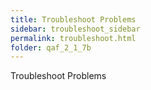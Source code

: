 ```yaml
---
title: Troubleshoot Problems
sidebar: troubleshoot_sidebar
permalink: troubleshoot.html
folder: qaf_2_1_7b
---
```

Troubleshoot Problems <TODO>